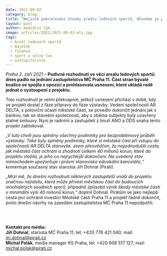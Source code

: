 ```yaml
---
date: 2021-09-02
category: blog
title: "Nejisté pokračování Stavby areálu ledových sportů, důvodem je politický boj před parlamentními volbami"
layout: post
author: mediální tým
image: articles/2021/2021-09-02-als.jpg
tags:
  - Areál ledových sportů
  - majetek
  - finance
  - sport a volný čas
  - zastupitelstvo
---
```



*Praha 2. září 2021* – **Podivné rozhodnutí ve věci areálu ledových sportů dnes padlo na jednání zastupitelstva MČ Praha 11. Část stran bývalé koalice se spojila s opozicí a prohlasovala usnesení, které ukládá radě jednat o vystoupení z projektu.**

Toto rozhodnutí je velmi překvapivé, jelikož usnesení přichází v době, kdy se projekt dostal z fáze přípravy do fáze výstavby. Vedení společnosti AR DELTA, s poloviční účastí městské části, se povedlo dokončit jednání jak s bankou, tak se stavební společností, aby s oběma subjekty byly uzavřeny platné smlouvy. Nyní je radními a zastupiteli z hnutí ANO a ODS snaha tento projekt zablokovat.

*„V tuto chvíli jsou splněny všechny podmínky pro bezproblémový průběh výstavby. Také byly splněny podmínky, které si městská část při vstupu do společnosti AR DELTA stanovila. Jsem přesvědčen, že nejjednodušší cesta, jak městská část ochrání a zhodnotí celkem 40 milionů korun, které do projektu vložila, je jeho co nejrychlejší dokončení. Na uvedený stav mimochodem upozorňuje i právní stanovisko advokátní kanceláře,“* komentuje současný stav starosta Jiří Dohnal (Piráti).

*„Mrzí mě, že dnešní rozhodnutí některých zastupitelů vnáší do projektu značnou nejistotu, která může přivést  městskou část do budoucích mnohaletých soudních sporů, případně způsobit vznik škody městské části v minimální výši 40 milionů korun,“* doplnil Dohnal. Pirátům se jako nejlepší cesta jeví ochránit investici Městské části Praha 11 a projekt řádně dokončit, proto dnešní návrhy na zasedání zastupitelstva MČ Praha 11 nepodpořili.

<br>
<br>

**Kontakt pro média:**  <br>
**Jiří Dohnal**, starosta MČ Praha 11, tel: +420 778 421 040; mail: jiri.dohnal@pirati.cz  <br>
**Michal Polák**, media manager KS Praha, tel: +420 608 517 127; mail: michal.polak@pirati.cz
